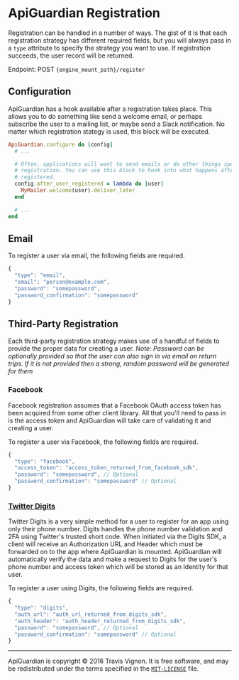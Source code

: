 # ApiGuardian Registration

Registration can be handled in a number of ways. The gist of it is that each
registration strategy has different required fields, but you will always pass in
a `type` attribute to specify the strategy you want to use. If registration
succeeds, the user record will be returned.

Endpoint: POST `{engine_mount_path}/register`

## Configuration

ApiGuardian has a hook available after a registration takes place. This allows you to do something like send a welcome email, or perhaps subscribe the user to a mailing list, or maybe send a Slack notification. No matter which registration stategy is used, this block will be executed.

```rb
ApiGuardian.configure do |config|
  # ...

  # Often, applications will want to send emails or do other things specific to
  # registration. You can use this block to hook into what happens after a user is
  # registered.
  config.after_user_registered = lambda do |user|
    MyMailer.welcome(user).deliver_later
  end

  # ...
end
```

## Email

To register a user via email, the following fields are required.

```js
{
  "type": "email",
  "email": "person@example.com",
  "password": "somepassword",
  "password_confirmation": "somepassword"
}
```

## Third-Party Registration

Each third-party registration strategy makes use of a handful of fields to provide
the proper data for creating a user. *Note: Password can be optionally provided so
that the user can also sign in via email on return trips. If it is not provided
then a strong, random password will be generated for them*

### Facebook

Facebook registration assumes that a Facebook OAuth access token has been acquired
from some other client library. All that you'll need to pass in is the access token
and ApiGuardian will take care of validating it and creating a user.

To register a user via Facebook, the following fields are required.

```js
{
  "type": "facebook",
  "access_token": "access_token_returned_from_facebook_sdk",
  "password": "somepassword", // Optional
  "password_confirmation": "somepassword" // Optional
}
```

### [Twitter Digits](https://get.digits.com)

Twitter Digits is a very simple method for a user to register for an app using
only their phone number. Digits handles the phone number validation and 2FA using
Twitter's trusted short code. When initiated via the Digits SDK, a client will receive
an Authorization URL and Header which must be forwarded on to the app where
ApiGuardian is mounted. ApiGuardian will automatically verify the data and make
a request to Digits for the user's phone number and access token which will be stored
as an Identity for that user.

To register a user using Digits, the following fields are required.

```js
{
  "type": "digits",
  "auth_url": "auth_url_returned_from_digits_sdk",
  "auth_header": "auth_header_returned_from_digits_sdk",
  "password": "somepassword", // Optional
  "password_confirmation": "somepassword" // Optional
}
```

---

ApiGuardian is copyright © 2016 Travis Vignon. It is free software, and may be
redistributed under the terms specified in the [`MIT-LICENSE`](https://github.com/lookitsatravis/api_guardian/blob/master/MIT-LICENSE) file.
